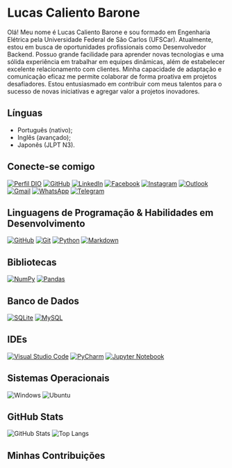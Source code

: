 # Lucas Caliento Barone
Olá! Meu nome é Lucas Caliento Barone e sou formado em Engenharia Elétrica pela Universidade Federal de São Carlos (UFSCar). Atualmente, estou em busca de oportunidades profissionais como Desenvolvedor Backend. Possuo grande facilidade para aprender novas tecnologias e uma sólida experiência em trabalhar em equipes dinâmicas, além de estabelecer excelente relacionamento com clientes. Minha capacidade de adaptação e comunicação eficaz me permite colaborar de forma proativa em projetos desafiadores. Estou entusiasmado em contribuir com meus talentos para o sucesso de novas iniciativas e agregar valor a projetos inovadores.

## Línguas
- Português (nativo);
- Inglês (avançado);
- Japonês (JLPT N3).

## Conecte-se comigo
[![Perfil DIO](https://img.shields.io/badge/-Meu%20Perfil%20na%20DIO-30A3DC?style=for-the-badge)](https://web.dio.me/users/lucascbarone/)
[![GitHub](https://img.shields.io/badge/github-%23121011.svg?style=for-the-badge&logo=github&logoColor=white)](https://github.com/lucascbarone/)
[![LinkedIn](https://img.shields.io/badge/linkedin-%230077B5.svg?style=for-the-badge&logo=linkedin&logoColor=white)](https://www.linkedin.com/in/lucascbarone/)
[![Facebook](https://img.shields.io/badge/Facebook-%231877F2.svg?style=for-the-badge&logo=Facebook&logoColor=white)](https://www.facebook.com/lucascbarone/)
[![Instagram](https://img.shields.io/badge/Instagram-%23E4405F.svg?style=for-the-badge&logo=Instagram&logoColor=white)](https://www.instagram.com/lucascbarone/)
[![Outlook](https://img.shields.io/badge/Microsoft_Outlook-0078D4?style=for-the-badge&logo=microsoft-outlook&logoColor=white)](mailto:lucascbarone@hotmail.com)
[![Gmail](https://img.shields.io/badge/Gmail-D14836?style=for-the-badge&logo=gmail&logoColor=white)](mailto:lucascaliento@gmail.com)
[![WhatsApp](https://img.shields.io/badge/WhatsApp-25D366?style=for-the-badge&logo=whatsapp&logoColor=white)](https://wa.me/5519997582104)
[![Telegram](https://img.shields.io/badge/Telegram-2CA5E0?style=for-the-badge&logo=telegram&logoColor=white)](https://t.me/birutex)

## Linguagens de Programação & Habilidades em Desenvolvimento
[![GitHub](https://img.shields.io/badge/github-%23121011.svg?style=for-the-badge&logo=github&logoColor=white)](https://docs.github.com/)
[![Git](https://img.shields.io/badge/git-%23F05033.svg?style=for-the-badge&logo=git&logoColor=white)](https://git-scm.com/doc)
[![Python](https://img.shields.io/badge/python-3670A0?style=for-the-badge&logo=python&logoColor=ffdd54)](https://www.python.org/doc/)
[![Markdown](https://img.shields.io/badge/markdown-%23000000.svg?style=for-the-badge&logo=markdown&logoColor=white)](https://www.markdownguide.org/)

## Bibliotecas
[![NumPy](https://img.shields.io/badge/numpy-%23013243.svg?style=for-the-badge&logo=numpy&logoColor=white)](https://numpy.org/doc/stable/)
[![Pandas](https://img.shields.io/badge/pandas-%23150458.svg?style=for-the-badge&logo=pandas&logoColor=white)](https://pandas.pydata.org/docs/)

## Banco de Dados
[![SQLite](https://img.shields.io/badge/sqlite-%2307405e.svg?style=for-the-badge&logo=sqlite&logoColor=white)](https://www.sqlite.org/docs.html)
[![MySQL](https://img.shields.io/badge/mysql-%2300f.svg?style=for-the-badge&logo=mysql&logoColor=white)](https://dev.mysql.com/doc/)

## IDEs
[![Visual Studio Code](https://img.shields.io/badge/Visual%20Studio%20Code-0078d7.svg?style=for-the-badge&logo=visual-studio-code&logoColor=white)](https://code.visualstudio.com/docs)
[![PyCharm](https://img.shields.io/badge/pycharm-143?style=for-the-badge&logo=pycharm&logoColor=black&color=black&labelColor=green)](https://www.jetbrains.com/help/pycharm/quick-start-guide.html)
[![Jupyter Notebook](https://img.shields.io/badge/jupyter-%23FA0F00.svg?style=for-the-badge&logo=jupyter&logoColor=white)](https://docs.jupyter.org/en/latest/)

## Sistemas Operacionais
![Windows](https://img.shields.io/badge/Windows-0078D6?style=for-the-badge&logo=windows&logoColor=white)
![Ubuntu](https://img.shields.io/badge/Ubuntu-E95420?style=for-the-badge&logo=ubuntu&logoColor=white)

## GitHub Stats
![GitHub Stats](https://github-readme-stats.vercel.app/api?username=lucascbarone&theme=transparent&bg_color=000&border_color=30A3DC&show_icons=true&icon_color=30A3DC&title_color=E94D5F&text_color=FFF&hide_title=true&hide=stars)
![Top Langs](https://github-readme-stats-git-masterrstaa-rickstaa.vercel.app/api/top-langs/?username=lucascbarone&layout=compact&bg_color=000&border_color=30A3DC&title_color=E94D5F&text_color=FFF)

## Minhas Contribuições
```[![Repo Card](https://github-readme-stats.vercel.app/api/pin/?username=SEUUSERNAME&repo=SEUREPOSITORIO&bg_color=000&border_color=30A3DC&show_icons=true&icon_color=30A3DC&title_color=E94D5F&text_color=FFF)](https://github.com/SEUUSERNAME/SEUREPOSITORIO)
```